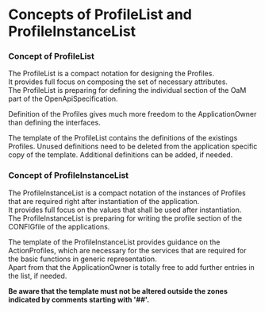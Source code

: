 # Concepts of ProfileList and ProfileInstanceList 


### Concept of ProfileList

The ProfileList is a compact notation for designing the Profiles.  
It provides full focus on composing the set of necessary attributes.  
The ProfileList is preparing for defining the individual section of the OaM part of the OpenApiSpecification.  

Definition of the Profiles gives much more freedom to the ApplicationOwner than defining the interfaces.  

The template of the ProfileList contains the definitions of the existings Profiles.
Unused definitions need to be deleted from the application specific copy of the template.
Additional definitions can be added, if needed.


### Concept of ProfileInstanceList 

The ProfileInstanceList is a compact notation of the instances of Profiles that are required right after instantiation of the application.  
It provides full focus on the values that shall be used after instantiation.  
The ProfileInstanceList is preparing for writing the profile section of the CONFIGfile of the applications. 

The template of the ProfileInstanceList provides guidance on the ActionProfiles, which are necessary for the services that are required for the basic functions in generic representation.  
Apart from that the ApplicationOwner is totally free to add further entries in the list, if needed.  

**Be aware that the template must not be altered outside the zones indicated by comments starting with '##'.**   
